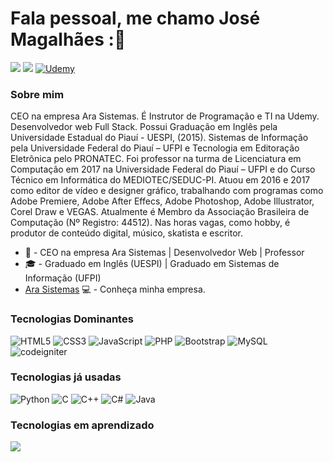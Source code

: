 # Fala pessoal, me chamo José Magalhães :👋

[<img src="https://img.shields.io/badge/GitHub-100000?style=for-the-badge&logo=github&logoColor=white">](https://github.com/josesmagalhaes)
[<img src="https://img.shields.io/badge/LinkedIn-0077B5?style=for-the-badge&logo=linkedin&logoColor=white">](https://www.linkedin.com/in/jos%C3%A9-magalh%C3%A3es-31a1a0176/)
[<img alt="Udemy" src="https://img.shields.io/badge/Udemy%20-%23EA5252.svg?&style=for-the-badge&logo=Udemy&logoColor=white"/>](https://www.udemy.com/user/jose-de-sousa-magalhaes/)


### Sobre mim
CEO na empresa Ara Sistemas. É Instrutor de Programação e TI na Udemy. Desenvolvedor web Full Stack. Possui Graduação em Inglês pela Universidade Estadual do Piauí - UESPI, (2015). Sistemas de Informação pela Universidade Federal do Piauí – UFPI e Tecnologia em Editoração Eletrônica pelo PRONATEC. Foi professor na turma de Licenciatura em Computação em 2017 na Universidade Federal do Piauí – UFPI e do Curso Técnico em Informática do MEDIOTEC/SEDUC-PI. Atuou em 2016 e 2017 como editor de vídeo e designer gráfico, trabalhando com programas como Adobe Premiere, Adobe After Effecs, Adobe Photoshop, Adobe Illustrator, Corel Draw e VEGAS. Atualmente é Membro da Associação Brasileira de Computação (Nº Registro: 44512). Nas horas vagas, como hobby, é produtor de conteúdo digital, músico, skatista e escritor. 

- 💼 - CEO na empresa Ara Sistemas | Desenvolvedor Web | Professor
- 🎓  - Graduado em Inglês (UESPI) | Graduado em Sistemas de Informação (UFPI)
- [Ara Sistemas](https://www.arasistemas.com.br/) 💻 - Conheça minha empresa.

### Tecnologias Dominantes
<img alt="HTML5" src="https://img.shields.io/badge/html5%20-%23E34F26.svg?&style=for-the-badge&logo=html5&logoColor=white"/> <img alt="CSS3" src="https://img.shields.io/badge/css3%20-%231572B6.svg?&style=for-the-badge&logo=css3&logoColor=white"/> <img alt="JavaScript" src="https://img.shields.io/badge/javascript%20-%23323330.svg?&style=for-the-badge&logo=javascript&logoColor=%23F7DF1E"/> <img alt="PHP" src="https://img.shields.io/badge/php-%23777BB4.svg?&style=for-the-badge&logo=php&logoColor=white"/> <img alt="Bootstrap" src="https://img.shields.io/badge/bootstrap%20-%23563D7C.svg?&style=for-the-badge&logo=bootstrap&logoColor=white"/>  <img alt="MySQL" src="https://img.shields.io/badge/mysql-%2300f.svg?&style=for-the-badge&logo=mysql&logoColor=white"/> <img alt="codeigniter" src="https://img.shields.io/badge/Codeigniter-EF4223?style=for-the-badge&logo=codeigniter&logoColor=white" />

### Tecnologias já usadas
<img alt="Python" src="https://img.shields.io/badge/python%20-%2314354C.svg?&style=for-the-badge&logo=python&logoColor=white"/> <img alt="C" src="https://img.shields.io/badge/c%20-%2300599C.svg?&style=for-the-badge&logo=c&logoColor=white"/> <img alt="C++" src="https://img.shields.io/badge/c++%20-%2300599C.svg?&style=for-the-badge&logo=c%2B%2B&ogoColor=white"/> <img alt="C#" src="https://img.shields.io/badge/c%23%20-%23239120.svg?&style=for-the-badge&logo=c-sharp&logoColor=white"/> <img alt="Java" src="https://img.shields.io/badge/java-%23ED8B00.svg?&style=for-the-badge&logo=java&logoColor=white"/> 

### Tecnologias em aprendizado
<img src="https://img.shields.io/badge/Laravel-FF2D20?style=for-the-badge&logo=laravel&logoColor=white"> 
